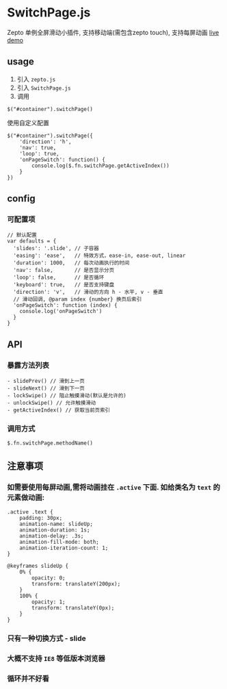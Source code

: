 # SwitchPage.js

Zepto 单例全屏滑动小插件, 支持移动端(需包含zepto touch), 支持每屏动画
[live demo](https://jiangshaokun.github.io/SwitchPage/)

## usage
1. 引入 `zepto.js`
2. 引入 `SwitchPage.js`
3. 调用

```
$("#container").switchPage()
```

使用自定义配置

```
$("#container").switchPage({
    'direction': 'h',
    'nav': true,
    'loop': true,
    'onPageSwitch': function() {
        console.log($.fn.switchPage.getActiveIndex())
    }
})
```

## config

### 可配置项

```
// 默认配置
var defaults = {
  'slides': '.slide', // 子容器
  'easing': 'ease',   // 特效方式，ease-in, ease-out, linear
  'duration': 1000,   // 每次动画执行的时间
  'nav': false,       // 是否显示分页
  'loop': false,      // 是否循环
  'keyboard': true,   // 是否支持键盘
  'direction': 'v',   // 滑动的方向 h - 水平, v - 垂直
  // 滑动回调, @param index {number} 换页后索引
  'onPageSwitch': function (index) {
    console.log('onPageSwitch')
  }
}
```

## API

### 暴露方法列表

```
- slidePrev() // 滑到上一页
- slideNext() // 滑到下一页
- lockSwipe() // 阻止触摸滑动(默认是允许的)
- unlockSwipe() // 允许触摸滑动
- getActiveIndex() // 获取当前页索引
```

### 调用方式
```
$.fn.switchPage.methodName()
```

## 注意事项
### 如需要使用每屏动画,需将动画挂在 `.active` 下面. 如给类名为 `text` 的元素做动画:
```
.active .text {
    padding: 30px;
    animation-name: slideUp;
    animation-duration: 1s;
    animation-delay: .3s;
    animation-fill-mode: both;
    animation-iteration-count: 1;
}

@keyframes slideUp {
    0% {
        opacity: 0;
        transform: translateY(200px);
    }
    100% {
        opacity: 1;
        transform: translateY(0px);
    }
}
```
### 只有一种切换方式 - slide
### 大概不支持 `IE8` 等低版本浏览器
### 循环并不好看
